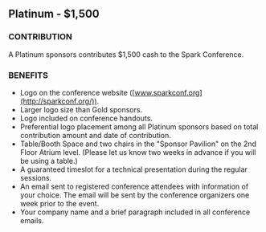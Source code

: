 ## Platinum - $1,500

### CONTRIBUTION

A Platinum sponsors contributes $1,500 cash to the Spark Conference.

### BENEFITS

* Logo on the conference website ([www.sparkconf.org](http://sparkconf.org/)).
* Larger logo size than Gold sponsors.
* Logo included on conference handouts.
* Preferential logo placement among all Platinum sponsors based on total contribution amount and date of contribution.
* Table/Booth Space and two chairs in the "Sponsor Pavilion" on the 2nd Floor Atrium level. (Please let us know two weeks in advance if you will be using a table.)
* A guaranteed timeslot for a technical presentation during the regular sessions.
* An email sent to registered conference attendees with information of your choice. The email will be sent by the conference organizers one week prior to the event.
* Your company name and a brief paragraph included in all conference emails.
